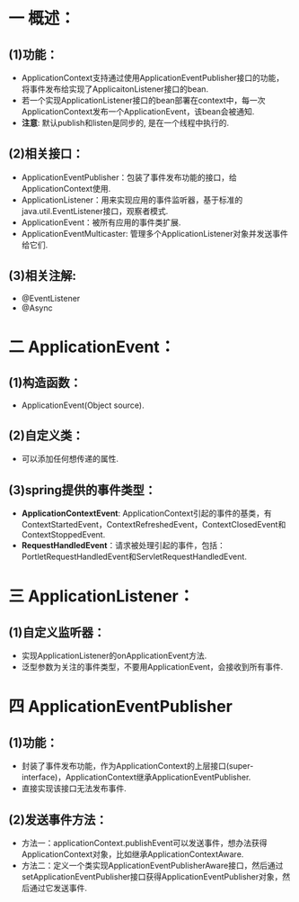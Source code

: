 # 一 概述： 
## (1)功能：
- ApplicationContext支持通过使用ApplicationEventPublisher接口的功能，将事件发布给实现了ApplicaitonListener接口的bean.
- 若一个实现ApplicationListener接口的bean部署在context中，每一次ApplicationContext发布一个ApplicationEvent，该bean会被通知.
- **注意**: 默认publish和listen是同步的, 是在一个线程中执行的.

## (2)相关接口：
- ApplicationEventPublisher：包装了事件发布功能的接口，给ApplicationContext使用.
- ApplicationListener：用来实现应用的事件监听器，基于标准的java.util.EventListener接口，观察者模式.
- ApplicationEvent：被所有应用的事件类扩展.
- ApplicationEventMulticaster: 管理多个ApplicationListener对象并发送事件给它们.

## (3)相关注解:
- @EventListener
- @Async

# 二 ApplicationEvent： 
## (1)构造函数：
- ApplicationEvent(Object source).

## (2)自定义类： 
- 可以添加任何想传递的属性.

## (3)spring提供的事件类型：
- **ApplicationContextEvent**: ApplicationContext引起的事件的基类，有ContextStartedEvent，ContextRefreshedEvent，ContextClosedEvent和ContextStoppedEvent.
- **RequestHandledEvent**：请求被处理引起的事件，包括：PortletRequestHandledEvent和ServletRequestHandledEvent.

# 三 ApplicationListener： 
## (1)自定义监听器：
- 实现ApplicationListener的onApplicationEvent方法.
- 泛型参数为关注的事件类型，不要用ApplicationEvent，会接收到所有事件.

# 四 ApplicationEventPublisher 
## (1)功能： 
- 封装了事件发布功能，作为ApplicationContext的上层接口(super-interface)，ApplicationContext继承ApplicationEventPublisher.
- 直接实现该接口无法发布事件.

## (2)发送事件方法：
- 方法一：applicationContext.publishEvent可以发送事件，想办法获得ApplicationContext对象，比如继承ApplicationContextAware.
- 方法二：定义一个类实现ApplicationEventPublisherAware接口，然后通过setApplicationEventPublisher接口获得ApplicationEventPublisher对象，然后通过它发送事件.
